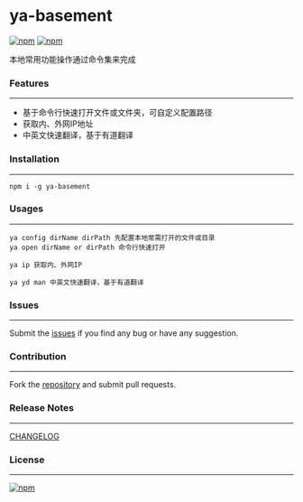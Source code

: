 ya-basement
==========================

[![npm](https://img.shields.io/npm/dm/ya-basement.svg)]()
[![npm](https://img.shields.io/npm/v/ya-basement.svg)]()

本地常用功能操作通过命令集来完成

### Features

-------

* 基于命令行快速打开文件或文件夹，可自定义配置路径
* 获取内、外网IP地址
* 中英文快速翻译，基于有道翻译

### Installation

---

```shell
npm i -g ya-basement
```        

### Usages

---

```shell
ya config dirName dirPath 先配置本地常需打开的文件或目录
ya open dirName or dirPath 命令行快速打开

ya ip 获取内、外网IP

ya yd man 中英文快速翻译，基于有道翻译
```

### Issues

---

Submit the [issues](https://github.com/ybg555/ya-basement/issues) if you find any bug or have any suggestion.

### Contribution

---

Fork the [repository](https://github.com/ybg555/ya-basement/tree/master) and submit pull requests.
	
### Release Notes

---

[CHANGELOG](https://github.com/ybg555/ya-basement/blob/master/CHANGELOG.md)
	
### License

---

[![npm](https://img.shields.io/npm/l/ya-basement.svg)](https://github.com/ybg555/ya-basement/blob/master/LICENSE.md)

